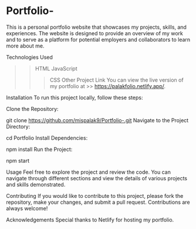 # Portfolio-
This is a personal portfolio website that showcases my projects, skills, and experiences. The website is designed to provide an overview of my work and to serve as a platform for potential employers and collaborators to learn more about me.

Technologies Used
>> HTML
>> JavaScript
>>> CSS
>> Other
Project Link
You can view the live version of my portfolio at >> https://palakfolio.netlify.app/.

Installation
To run this project locally, follow these steps:

Clone the Repository:

git clone https://github.com/mispalak9/Portfolio-.git
Navigate to the Project Directory:

cd Portfolio
Install Dependencies:

npm install
Run the Project:

npm start

Usage
Feel free to explore the project and review the code. You can navigate through different sections and view the details of various projects and skills demonstrated.

Contributing
If you would like to contribute to this project, please fork the repository, make your changes, and submit a pull request. Contributions are always welcome!

Acknowledgements
Special thanks to Netlify for hosting my portfolio.
